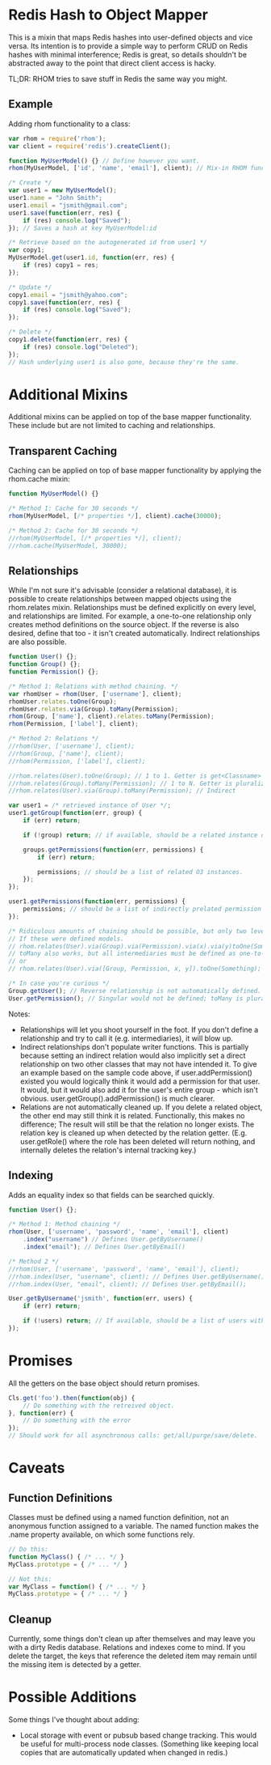Redis Hash to Object Mapper
============================

This is a mixin that maps Redis hashes into user-defined objects and vice versa. Its intention is to provide a simple way to perform CRUD on Redis hashes with minimal interference; Redis is great, so details shouldn't be abstracted away to the point that direct client access is hacky.

TL;DR: RHOM tries to save stuff in Redis the same way you might.

Example
--------

Adding rhom functionality to a class:

```javascript
var rhom = require('rhom');
var client = require('redis').createClient();

function MyUserModel() {} // Define however you want.
rhom(MyUserModel, ['id', 'name', 'email'], client); // Mix-in RHOM functionality

/* Create */
var user1 = new MyUserModel();
user1.name = "John Smith";
user1.email = "jsmith@gmail.com";
user1.save(function(err, res) {
	if (res) console.log("Saved");
}); // Saves a hash at key MyUserModel:id

/* Retrieve based on the autogenerated id from user1 */
var copy1;
MyUserModel.get(user1.id, function(err, res) {
	if (res) copy1 = res;
});

/* Update */
copy1.email = "jsmith@yahoo.com";
copy1.save(function(err, res) {
	if (res) console.log("Saved");
});

/* Delete */
copy1.delete(function(err, res) {
	if (res) console.log("Deleted");
});
// Hash underlying user1 is also gone, because they're the same.
``` 

Additional Mixins
=================

Additional mixins can be applied on top of the base mapper functionality. These include but are not limited to caching and relationships.

Transparent Caching
-------------------

Caching can be applied on top of base mapper functionality by applying the rhom.cache mixin:

```javascript
function MyUserModel() {}

/* Method 1: Cache for 30 seconds */
rhom(MyUserModel, [/* properties */], client).cache(30000);

/* Method 2: Cache for 30 seconds */
//rhom(MyUserModel, [/* properties */], client);
//rhom.cache(MyUserModel, 30000);
```

Relationships
-------------

While I'm not sure it's advisable (consider a relational database), it is possible to create relationships between mapped objects using the rhom.relates mixin. Relationships must be defined explicitly on every level, and relationships are limited. For example, a one-to-one relationship only creates method definitions on the source object. If the reverse is also desired, define that too - it isn't created automatically. Indirect relationships are also possible.

```javascript
function User() {};
function Group() {};
function Permission() {};

/* Method 1: Relations with method chaining. */
var rhomUser = rhom(User, ['username'], client);
rhomUser.relates.toOne(Group);
rhomUser.relates.via(Group).toMany(Permission);
rhom(Group, ['name'], client).relates.toMany(Permission);
rhom(Permission, ['label'], client);

/* Method 2: Relations */
//rhom(User, ['username'], client);
//rhom(Group, ['name'], client);
//rhom(Permission, ['label'], client);

//rhom.relates(User).toOne(Group); // 1 to 1. Getter is get<Classname>
//rhom.relates(Group).toMany(Permission); // 1 to N. Getter is pluralized get<Classnames>.
//rhom.relates(User).via(Group).toMany(Permission); // Indirect

var user1 = /* retrieved instance of User */;
user1.getGroup(function(err, group) {
	if (err) return;

	if (!group) return; // if available, should be a related instance of group

	groups.getPermissions(function(err, permissions) {
		if (err) return;

		permissions; // should be a list of related O3 instances. 
	});
});

user1.getPermissions(function(err, permissions) {
	permissions; // should be a list of indirectly prelated permission instances.
});

/* Ridiculous amounts of chaining should be possible, but only two levels is tested. */
// If these were defined models.
// rhom.relates(User).via(Group).via(Permission).via(x).via(y)toOne(Something);
// toMany also works, but all intermediaries must be defined as one-to-one.
// or
// rhom.relates(User).via([Group, Permission, x, y]).toOne(Something); // Same thing.

/* In case you're curious */
Group.getUser(); // Reverse relationship is not automatically defined.
User.getPermission(); // Singular would not be defined; toMany is pluralized.
```

Notes:
 * Relationships will let you shoot yourself in the foot. If you don't define a relationship and try to call it (e.g. intermediaries), it will blow up.
 * Indirect relationships don't populate writer functions. This is partially because setting an indirect relation would also implicitly set a direct relationship on two other classes that may not have intended it. To give an example based on the sample code above, if user.addPermission() existed you would logically think it would add a permission for that user. It would, but it would also add it for the user's entire group - which isn't obvious. user.getGroup().addPermission() is much clearer.
 * Relations are not automatically cleaned up. If you delete a related object, the other end may still think it is related. Functionally, this makes no difference; The result will still be that the relation no longer exists. The relation key is cleaned up when detected by the relation getter. (E.g. user.getRole() where the role has been deleted will return nothing, and internally deletes the relation's internal tracking key.)


Indexing
--------

Adds an equality index so that fields can be searched quickly.

```javascript
function User() {};

/* Method 1: Method chaining */
rhom(User, ['username', 'password', 'name', 'email'], client)
	.index("username") // Defines User.getByUsername()
	.index("email"); // Defines User.getByEmail()

/* Method 2 */
//rhom(User, ['username', 'password', 'name', 'email'], client);
//rhom.index(User, "username", client); // Defines User.getByUsername();
//rhom.index(User, "email", client); // Defines User.getByEmail();

User.getByUsername('jsmith', function(err, users) {
	if (err) return;

	if (!users) return; // If available, should be a list of users with the given username.
});
```

Promises
========

All the getters on the base object should return promises.

```javascript
Cls.get('foo').then(function(obj) {
	// Do something with the retreived object.
}, function(err) {
	// Do something with the error	
});
// Should work for all asynchronous calls: get/all/purge/save/delete.
```

Caveats
=======

Function Definitions
--------------------

Classes must be defined using a named function definition, not an anonymous function assigned to a variable. The named function makes the .name property available, on which some functions rely.

```javascript
// Do this:
function MyClass() { /* ... */ }
MyClass.prototype = { /* ... */ }

// Not this:
var MyClass = function() { /* ... */ }
MyClass.prototype = { /* ... */ }
```

Cleanup
-------

Currently, some things don't clean up after themselves and may leave you with a dirty Redis database. Relations and indexes come to mind. If you delete the target, the keys that reference the deleted item may remain until the missing item is detected by a getter.

Possible Additions 
==================

Some things I've thought about adding:
 * Local storage with event or pubsub based change tracking. This would be useful for multi-process node classes. (Something like keeping local copies that are automatically updated when changed in redis.)